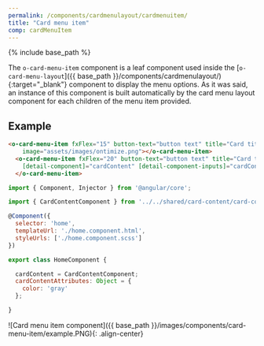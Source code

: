 ```yaml
---
permalink: /components/cardmenulayout/cardmenuitem/
title: "Card menu item"
comp: cardMenuItem
---
```


{% include base_path %}

The `o-card-menu-item` component is a leaf component used inside the [`o-card-menu-layout`]({{ base_path }}/components/cardmenulayout/){:target="_blank"} component to display the menu options. As it was said, an instance of this component is built automatically by the card menu layout component for each children of the menu item provided.
<!-- , but you can also build your own card menu items and add them to the card menu layout to be displayed. -->

## Example

```html
<o-card-menu-item fxFlex="15" button-text="button text" title="Card title" tooltip="Tooltip information"
    image="assets/images/ontimize.png"></o-card-menu-item>
  <o-card-menu-item fxFlex="20" button-text="button text" title="Card title" tooltip="Tooltip information" image="assets/images/ontimize.png"
    [detail-component]="cardContent" [detail-component-inputs]="cardContentAttributes">
  </o-card-menu-item>
```

```js
import { Component, Injector } from '@angular/core';

import { CardContentComponent } from '../../shared/card-content/card-content.component';

@Component({
  selector: 'home',
  templateUrl: './home.component.html',
  styleUrls: ['./home.component.scss']
})

export class HomeComponent {

  cardContent = CardContentComponent;
  cardContentAttributes: Object = {
    color: 'gray'
  };

}
```

![Card menu item component]({{ base_path }}/images/components/card-menu-item/example.PNG){: .align-center}
